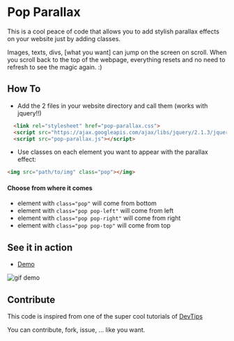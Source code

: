 # Pop Parallax 

This is a cool peace of code that allows you to add stylish parallax effects on your website just by adding classes.

Images, texts, divs, [what you want] can jump on the screen on scroll. When you scroll back to the top of the webpage, everything resets and no need to refresh to see the magic again. :)

## How To
* Add the 2 files in your website directory and call them (works with jquery!!)

```html
  <link rel="stylesheet" href="pop-parallax.css">
  <script src="https://ajax.googleapis.com/ajax/libs/jquery/2.1.3/jquery.min.js"></script>
  <script src="pop-parallax.js"></script>
```

* Use classes on each element you want to appear with the parallax effect:
```html
<img src="path/to/img" class="pop"></img>
```

#### Choose from where it comes

* element with `class="pop"` will come from bottom
* element with `class="pop pop-left"` will come from left 
* element with `class="pop pop-right"` will come from right 
* element with `class="pop pop-top"` will come from top 

## See it in action
* [Demo](http://labo.caradeuc.info/pop-parallax)

![gif demo](/animation_demo.gif)

## Contribute
This code is inspired from one of the super cool tutorials of [DevTips](https://www.youtube.com/watch?v=-iOdDz2LnEk)

You can contribute, fork, issue, ... like you want.

